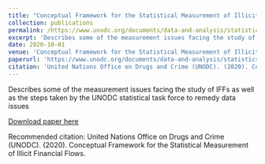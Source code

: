 ```yaml
---
title: "Conceptual Framework for the Statistical Measurement of Illicit Financial Flows"
collection: publications
permalink: /https://www.unodc.org/documents/data-and-analysis/statistics/IFF/IFF_Conceptual_Framework_for_publication_15Oct.pdf
excerpt: 'Describes some of the measurement issues facing the study of IFFs as well as the steps taken by the UNODC statistical task force to remedy data issues.'
date: 2020-10-01
venue: 'Conceptual Framework for the Statistical Measurement of Illicit Financial Flows'
paperurl: 'https://www.unodc.org/documents/data-and-analysis/statistics/IFF/IFF_Conceptual_Framework_for_publication_15Oct.pdf'
citation: 'United Nations Office on Drugs and Crime (UNODC). (2020). Conceptual Framework for the Statistical Measurement of Illicit Financial Flows.'
---
```

Describes some of the measurement issues facing the study of IFFs as well as the steps taken by the UNODC statistical task force to remedy data issues


[Download paper here](https://www.unodc.org/documents/data-and-analysis/statistics/IFF/IFF_Conceptual_Framework_for_publication_15Oct.pdf)

Recommended citation: United Nations Office on Drugs and Crime (UNODC). (2020). Conceptual Framework for the Statistical Measurement of Illicit Financial Flows.